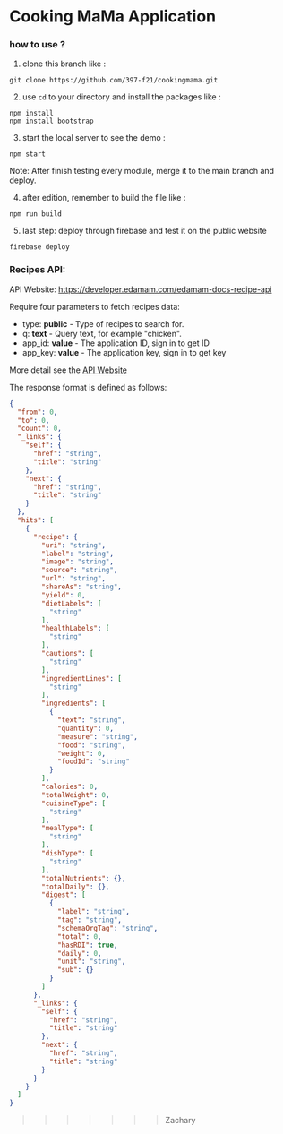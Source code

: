 # Cooking MaMa Application

### how to use ?

1. clone this branch like :

```shell
git clone https://github.com/397-f21/cookingmama.git
```

2. use `cd` to your directory and install the packages like :

```shell
npm install
npm install bootstrap
```

3. start the local server to see the demo :

```shell
npm start
```

Note: After finish testing every module, merge it to the main branch and deploy.

4. after edition, remember to build the file like :

```shell
npm run build
```

5. last step: deploy through firebase and test it on the public website

```shell
firebase deploy
```



### Recipes API:

API Website: https://developer.edamam.com/edamam-docs-recipe-api

Require four parameters to fetch recipes data: 

- type: **public** - Type of recipes to search for.
- q: **text** - Query text, for example "chicken".
- app_id: **value** - The application ID, sign in to get ID
- app_key: **value** - The application key, sign in to get key

More detail see the [API Website](https://developer.edamam.com/edamam-docs-recipe-api)

The response format is defined as follows:

```json
{
  "from": 0,
  "to": 0,
  "count": 0,
  "_links": {
    "self": {
      "href": "string",
      "title": "string"
    },
    "next": {
      "href": "string",
      "title": "string"
    }
  },
  "hits": [
    {
      "recipe": {
        "uri": "string",
        "label": "string",
        "image": "string",
        "source": "string",
        "url": "string",
        "shareAs": "string",
        "yield": 0,
        "dietLabels": [
          "string"
        ],
        "healthLabels": [
          "string"
        ],
        "cautions": [
          "string"
        ],
        "ingredientLines": [
          "string"
        ],
        "ingredients": [
          {
            "text": "string",
            "quantity": 0,
            "measure": "string",
            "food": "string",
            "weight": 0,
            "foodId": "string"
          }
        ],
        "calories": 0,
        "totalWeight": 0,
        "cuisineType": [
          "string"
        ],
        "mealType": [
          "string"
        ],
        "dishType": [
          "string"
        ],
        "totalNutrients": {},
        "totalDaily": {},
        "digest": [
          {
            "label": "string",
            "tag": "string",
            "schemaOrgTag": "string",
            "total": 0,
            "hasRDI": true,
            "daily": 0,
            "unit": "string",
            "sub": {}
          }
        ]
      },
      "_links": {
        "self": {
          "href": "string",
          "title": "string"
        },
        "next": {
          "href": "string",
          "title": "string"
        }
      }
    }
  ]
}
```


>>>>>>> Zachary
